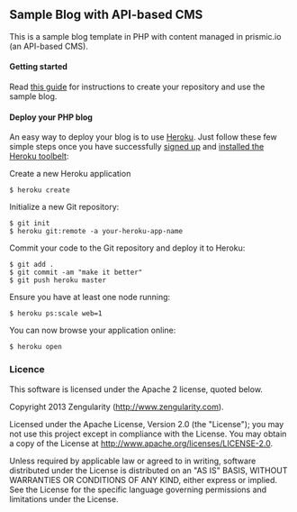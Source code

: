 ## Sample Blog with API-based CMS

This is a sample blog template in PHP with content managed in prismic.io (an API-based CMS).

#### Getting started

Read [this guide](https://prismic.io/docs/examples/blog#?lang=php) for instructions to create your repository and use the sample blog.

#### Deploy your PHP blog

An easy way to deploy your blog is to use [Heroku](http://www.heroku.com). Just follow these few simple steps once you have successfully [signed up](https://id.heroku.com/signup/www-header) and [installed the Heroku toolbelt](https://toolbelt.heroku.com/):

Create a new Heroku application

```
$ heroku create
```

Initialize a new Git repository:

```
$ git init
$ heroku git:remote -a your-heroku-app-name
```

Commit your code to the Git repository and deploy it to Heroku:

```
$ git add .
$ git commit -am "make it better"
$ git push heroku master
```

Ensure you have at least one node running:

```
$ heroku ps:scale web=1
```

You can now browse your application online:

```
$ heroku open
```

### Licence

This software is licensed under the Apache 2 license, quoted below.

Copyright 2013 Zengularity (http://www.zengularity.com).

Licensed under the Apache License, Version 2.0 (the "License"); you may not use this project except in compliance with the License. You may obtain a copy of the License at http://www.apache.org/licenses/LICENSE-2.0.

Unless required by applicable law or agreed to in writing, software distributed under the License is distributed on an "AS IS" BASIS, WITHOUT WARRANTIES OR CONDITIONS OF ANY KIND, either express or implied. See the License for the specific language governing permissions and limitations under the License.